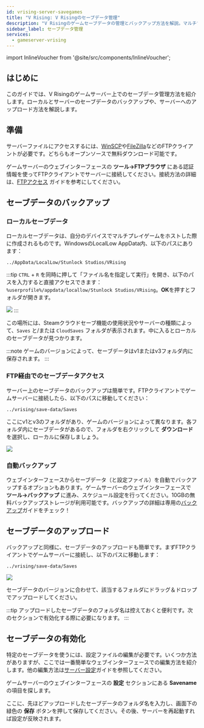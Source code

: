 ```yaml
---
id: vrising-server-savegames
title: "V Rising: V Risingのセーブデータ管理"
description: "V Risingのゲームセーブデータの管理とバックアップ方法を解説。マルチプレイを安全に楽しむためのポイントをチェック → 今すぐ詳しく"
sidebar_label: セーブデータ管理
services:
  - gameserver-vrising
---
```


import InlineVoucher from '@site/src/components/InlineVoucher';

## はじめに

このガイドでは、V Risingのゲームサーバー上でのセーブデータ管理方法を紹介します。ローカルとサーバーのセーブデータのバックアップや、サーバーへのアップロード方法を解説します。

<InlineVoucher />

## 準備

サーバーファイルにアクセスするには、[WinSCP](https://winscp.net/eng/index.php)や[FileZilla](https://filezilla-project.org/)などのFTPクライアントが必要です。どちらもオープンソースで無料ダウンロード可能です。

ゲームサーバーのウェブインターフェースの **ツール->FTPブラウザ** にある認証情報を使ってFTPクライアントでサーバーに接続してください。接続方法の詳細は、[FTPアクセス](gameserver-ftpaccess.md) ガイドを参考にしてください。

## セーブデータのバックアップ

### ローカルセーブデータ

ローカルセーブデータは、自分のデバイスでマルチプレイゲームをホストした際に作成されるものです。WindowsのLocalLow AppData内、以下のパスにあります：
```
../AppData/LocalLow/Stunlock Studios/VRising
```

:::tip
`CTRL` + `R` を同時に押して「ファイル名を指定して実行」を開き、以下のパスを入力すると直接アクセスできます：`%userprofile%/appdata/locallow/Stunlock Studios/VRising`。**OK**を押すとフォルダが開きます。

![](https://screensaver01.zap-hosting.com/index.php/s/dz4ytiTai5jD2ep/preview)
:::

この場所には、Steamクラウドセーブ機能の使用状況やサーバーの種類によって、`Saves` と/または `CloudSaves` フォルダが表示されます。中に入るとローカルのセーブデータが見つかります。

:::note
ゲームのバージョンによって、セーブデータはv1またはv3フォルダ内に保存されます。
:::

### FTP経由でのセーブデータアクセス

サーバー上のセーブデータのバックアップは簡単です。FTPクライアントでゲームサーバーに接続したら、以下のパスに移動してください：
```
../vrising/save-data/Saves
```

ここにv1とv3のフォルダがあり、ゲームのバージョンによって異なります。各フォルダ内にセーブデータがあるので、フォルダを右クリックして **ダウンロード** を選択し、ローカルに保存しましょう。

![](https://screensaver01.zap-hosting.com/index.php/s/tZ4HngqLeHTkizz/preview)

### 自動バックアップ

ウェブインターフェースからセーブデータ（と設定ファイル）を自動でバックアップするオプションもあります。ゲームサーバーのウェブインターフェースで **ツール->バックアップ** に進み、スケジュール設定を行ってください。10GBの無料バックアップストレージが利用可能です。バックアップの詳細は専用の[バックアップ](gameserver-backups.md)ガイドをチェック！

## セーブデータのアップロード

バックアップと同様に、セーブデータのアップロードも簡単です。まずFTPクライアントでゲームサーバーに接続し、以下のパスに移動します：
```
../vrising/save-data/Saves
```

![](https://screensaver01.zap-hosting.com/index.php/s/RXd4aoxrA6QnP46/preview)

セーブデータのバージョンに合わせて、該当するフォルダにドラッグ＆ドロップでアップロードしてください。

:::tip
アップロードしたセーブデータのフォルダ名は控えておくと便利です。次のセクションで有効化する際に必要になります。
:::

## セーブデータの有効化

特定のセーブデータを使うには、設定ファイルの編集が必要です。いくつか方法がありますが、ここでは一番簡単なウェブインターフェースでの編集方法を紹介します。他の編集方法は[サーバー設定](vrising-configuration.md)ガイドを参照してください。

ゲームサーバーのウェブインターフェースの **設定** セクションにある **Savename** の項目を探します。

ここに、先ほどアップロードしたセーブデータのフォルダ名を入力し、画面下の緑色の **保存** ボタンを押して保存してください。その後、サーバーを再起動すれば設定が反映されます。

<InlineVoucher />